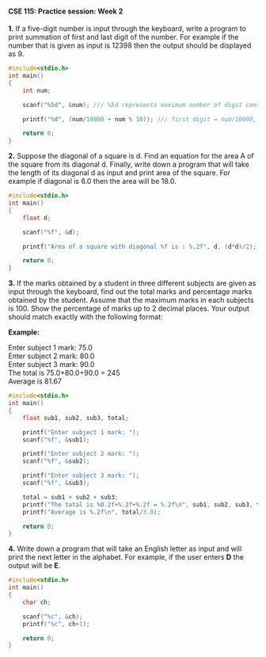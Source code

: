 #### CSE 115: Practice session: Week 2
**1.** If a five-digit number is input through the keyboard, write a program to print summation of first and last digit of the number. For example if the number that is given as input is 12398 then the output should be displayed as 9.
~~~~C
#include<stdio.h>
int main()
{
    int num;

    scanf("%5d", &num); /// %5d represents maximum number of digit considered would be 5

    printf("%d", (num/10000 + num % 10)); /// first digit = num/10000, last digit = num % 10

    return 0;
}
~~~~
**2.** Suppose the diagonal of a square is d. Find an equation for the area A of the square from its diagonal d. Finally, write down a program that will take the length of its diagonal d as input and print area of the square. For example if diagonal is 6.0 then the area will be 18.0.
~~~~C
#include<stdio.h>
int main()
{
    float d;

    scanf("%f", &d);

    printf("Area of a square with diagonal %f is : %.2f", d, (d*d)/2);

    return 0;
}

~~~~
**3.** If the marks obtained by a student in three different subjects are given as input through the keyboard, find out the total marks and percentage marks obtained by the student. Assume that the maximum marks in each subjects is 100. Show the percentage of marks up to 2 decimal places. Your output should match exactly with the following format:<br>

**Example:**<br>

Enter subject 1 mark: 75.0<br>
Enter subject 2 mark: 80.0<br>
Enter subject 3 mark: 90.0<br>
The total is 75.0+80.0+90.0 = 245<br>
Average is 81.67<br>

~~~~C
#include<stdio.h>
int main()
{
    float sub1, sub2, sub3, total;

    printf("Enter subject 1 mark: ");
    scanf("%f", &sub1);

    printf("Enter subject 2 mark: ");
    scanf("%f", &sub2);

    printf("Enter subject 3 mark: ");
    scanf("%f", &sub3);

    total = sub1 + sub2 + sub3;
    printf("The total is %0.2f+%.2f+%.2f = %.2f\n", sub1, sub2, sub3, total);
    printf("Average is %.2f\n", total/3.0);

    return 0;
}
~~~~
**4.** Write down a program that will take an English letter as input and will print the next letter in the alphabet. For example, if the user enters **D** the output will be **E**.

~~~~C
#include<stdio.h>
int main()
{
    char ch;

    scanf("%c", &ch);
    printf("%c", ch+1);

    return 0;
}
~~~~
